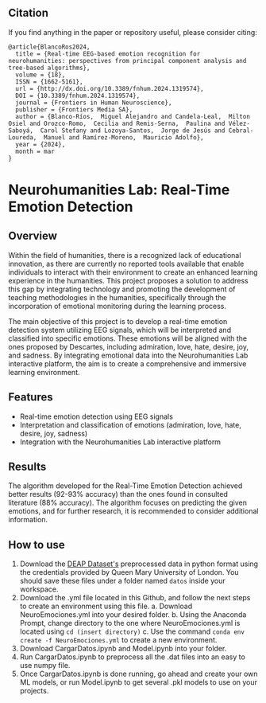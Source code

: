 ## Citation

If you find anything in the paper or repository useful, please consider citing:
```
@article{BlancoRos2024,
  title = {Real-time EEG-based emotion recognition for neurohumanities: perspectives from principal component analysis and tree-based algorithms},
  volume = {18},
  ISSN = {1662-5161},
  url = {http://dx.doi.org/10.3389/fnhum.2024.1319574},
  DOI = {10.3389/fnhum.2024.1319574},
  journal = {Frontiers in Human Neuroscience},
  publisher = {Frontiers Media SA},
  author = {Blanco-Ríos,  Miguel Alejandro and Candela-Leal,  Milton Osiel and Orozco-Romo,  Cecilia and Remis-Serna,  Paulina and Vélez-Saboyá,  Carol Stefany and Lozoya-Santos,  Jorge de Jesús and Cebral-Loureda,  Manuel and Ramírez-Moreno,  Mauricio Adolfo},
  year = {2024},
  month = mar 
}
```

# Neurohumanities Lab: Real-Time Emotion Detection

## Overview
Within the field of humanities, there is a recognized lack of educational innovation, as there are currently no reported tools available that enable individuals to interact with their environment to create an enhanced learning experience in the humanities. This project proposes a solution to address this gap by integrating technology and promoting the development of teaching methodologies in the humanities, specifically through the incorporation of emotional monitoring during the learning process. 

The main objective of this project is to develop a real-time emotion detection system utilizing EEG signals, which will be interpreted and classified into specific emotions. These emotions will be aligned with the ones proposed by Descartes, including admiration, love, hate, desire, joy, and sadness. By integrating emotional data into the Neurohumanities Lab interactive platform, the aim is to create a comprehensive and immersive learning environment.

## Features
- Real-time emotion detection using EEG signals
- Interpretation and classification of emotions (admiration, love, hate, desire, joy, sadness)
- Integration with the Neurohumanities Lab interactive platform

## Results
The algorithm developed for the Real-Time Emotion Detection achieved better results (92-93% accuracy) than the ones found in consulted literature (88% accuracy). The algorithm focuses on predicting the given emotions, and for further research, it is recommended to consider additional information.

## How to use
1. Download the [DEAP Dataset's](https://www.eecs.qmul.ac.uk/mmv/datasets/deap/download.html) preprocessed data in python format using the credentials provided by Queen Mary University of London. You should save these files under a folder named `datos` inside your workspace.
2. Download the .yml file located in this Github, and follow the next steps to create an environment using this file.
    a. Download NeuroEmociones.yml into your desired folder.
    b. Using the Anaconda Prompt, change directory to the one where NeuroEmociones.yml is located using `cd (insert directory)`
    c. Use the command `conda env create -f NeuroEmociones.yml` to create a new environment.
5. Download CargarDatos.ipynb and Model.ipynb into your folder.
6. Run CargarDatos.ipynb to preprocess all the .dat files into an easy to use numpy file. 
7. Once CargarDatos.ipynb is done running, go ahead and create your own ML models, or run Model.ipynb to get several .pkl models to use on your projects. 
